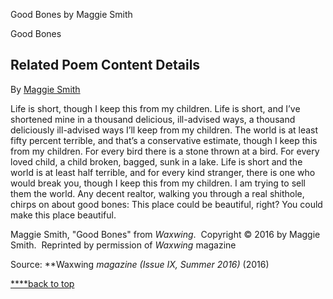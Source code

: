 Good Bones by Maggie Smith

 Good Bones

## Related Poem Content Details

  By [Maggie Smith](https://www.poetryfoundation.org/poems-and-poets/poets/detail/maggie-smith)

Life is short, though I keep this from my children.
Life is short, and I’ve shortened mine
in a thousand delicious, ill-advised ways,
a thousand deliciously ill-advised ways
I’ll keep from my children. The world is at least
fifty percent terrible, and that’s a conservative
estimate, though I keep this from my children.
For every bird there is a stone thrown at a bird.
For every loved child, a child broken, bagged,
sunk in a lake. Life is short and the world
is at least half terrible, and for every kind
stranger, there is one who would break you,
though I keep this from my children. I am trying
to sell them the world. Any decent realtor,
walking you through a real shithole, chirps on
about good bones: This place could be beautiful,
right? You could make this place beautiful.

Maggie Smith, "Good Bones" from *Waxwing*.  Copyright © 2016 by Maggie Smith.  Reprinted by permission of *Waxwing* magazine

Source: **Waxwing *magazine (Issue IX, Summer 2016)* (2016)

 [****back to top](https://www.poetryfoundation.org/poems-and-poets/poems/detail/89897#)